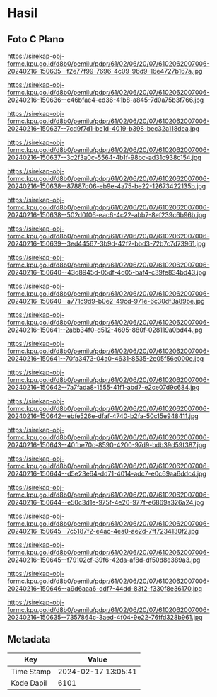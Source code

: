 # Hasil

## Foto C Plano

https://sirekap-obj-formc.kpu.go.id/d8b0/pemilu/pdpr/61/02/06/20/07/6102062007006-20240216-150635--f2e77f99-7696-4c09-96d9-16e4727b167a.jpg

https://sirekap-obj-formc.kpu.go.id/d8b0/pemilu/pdpr/61/02/06/20/07/6102062007006-20240216-150636--c46bfae4-ed36-41b8-a845-7d0a75b3f766.jpg

https://sirekap-obj-formc.kpu.go.id/d8b0/pemilu/pdpr/61/02/06/20/07/6102062007006-20240216-150637--7cd9f7d1-be1d-4019-b398-bec32a118dea.jpg

https://sirekap-obj-formc.kpu.go.id/d8b0/pemilu/pdpr/61/02/06/20/07/6102062007006-20240216-150637--3c2f3a0c-5564-4b1f-98bc-ad31c938c154.jpg

https://sirekap-obj-formc.kpu.go.id/d8b0/pemilu/pdpr/61/02/06/20/07/6102062007006-20240216-150638--87887d06-eb9e-4a75-be22-12673422135b.jpg

https://sirekap-obj-formc.kpu.go.id/d8b0/pemilu/pdpr/61/02/06/20/07/6102062007006-20240216-150638--502d0f06-eac6-4c22-abb7-8ef239c6b96b.jpg

https://sirekap-obj-formc.kpu.go.id/d8b0/pemilu/pdpr/61/02/06/20/07/6102062007006-20240216-150639--3ed44567-3b9d-42f2-bbd3-72b7c7d73961.jpg

https://sirekap-obj-formc.kpu.go.id/d8b0/pemilu/pdpr/61/02/06/20/07/6102062007006-20240216-150640--43d8945d-05df-4d05-baf4-c39fe834bd43.jpg

https://sirekap-obj-formc.kpu.go.id/d8b0/pemilu/pdpr/61/02/06/20/07/6102062007006-20240216-150640--a771c9d9-b0e2-49cd-971e-6c30df3a89be.jpg

https://sirekap-obj-formc.kpu.go.id/d8b0/pemilu/pdpr/61/02/06/20/07/6102062007006-20240216-150641--2abb34f0-d512-4695-880f-028119a0bd44.jpg

https://sirekap-obj-formc.kpu.go.id/d8b0/pemilu/pdpr/61/02/06/20/07/6102062007006-20240216-150641--70fa3473-04a0-4631-8535-2e05f56e000e.jpg

https://sirekap-obj-formc.kpu.go.id/d8b0/pemilu/pdpr/61/02/06/20/07/6102062007006-20240216-150642--7a7fada8-1555-41f1-abd7-e2ce07d9c684.jpg

https://sirekap-obj-formc.kpu.go.id/d8b0/pemilu/pdpr/61/02/06/20/07/6102062007006-20240216-150642--ebfe526e-dfaf-4740-b2fa-50c15e948411.jpg

https://sirekap-obj-formc.kpu.go.id/d8b0/pemilu/pdpr/61/02/06/20/07/6102062007006-20240216-150643--40fbe70c-8590-4200-97d9-bdb39d59f387.jpg

https://sirekap-obj-formc.kpu.go.id/d8b0/pemilu/pdpr/61/02/06/20/07/6102062007006-20240216-150644--d5e23e64-dd71-4014-adc7-e0c69aa6ddc4.jpg

https://sirekap-obj-formc.kpu.go.id/d8b0/pemilu/pdpr/61/02/06/20/07/6102062007006-20240216-150644--e50c3d1e-975f-4e20-977f-e6869a326a24.jpg

https://sirekap-obj-formc.kpu.go.id/d8b0/pemilu/pdpr/61/02/06/20/07/6102062007006-20240216-150645--7c5187f2-e4ac-4ea0-ae2d-7ff7234130f2.jpg

https://sirekap-obj-formc.kpu.go.id/d8b0/pemilu/pdpr/61/02/06/20/07/6102062007006-20240216-150645--f79102cf-39f6-42da-af8d-df50d8e389a3.jpg

https://sirekap-obj-formc.kpu.go.id/d8b0/pemilu/pdpr/61/02/06/20/07/6102062007006-20240216-150646--a9d6aaa6-ddf7-44dd-83f2-f330f8e36170.jpg

https://sirekap-obj-formc.kpu.go.id/d8b0/pemilu/pdpr/61/02/06/20/07/6102062007006-20240216-150635--7357864c-3aed-4f04-9e22-76ffd328b961.jpg


## Metadata

| Key        | Value               |
| ---------- | ------------------- |
| Time Stamp | 2024-02-17 13:05:41 |
| Kode Dapil | 6101                |



